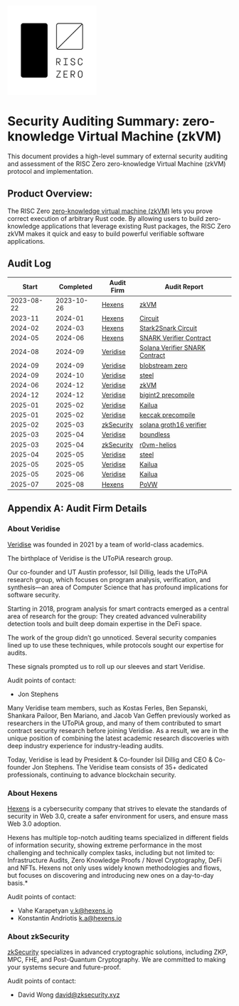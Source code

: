 <img src="RZ_logo.png" width="200">

# Security Auditing Summary: zero-knowledge Virtual Machine (zkVM)
This document provides a high-level summary of external security auditing and assessment of the RISC Zero zero-knowledge Virtual Machine (zkVM) protocol and implementation.

## Product Overview:
The RISC Zero [zero-knowledge virtual machine (zkVM)](https://dev.risczero.com/api/next/zkvm/) lets you prove correct execution of arbitrary Rust code. By allowing users to build zero-knowledge applications that leverage existing Rust packages, the RISC Zero zkVM makes it quick and easy to build powerful verifiable software applications. 

## Audit Log

| Start      | Completed  | Audit Firm                      | Audit Report                                                                     |
|------------|------------|---------------------------------|----------------------------------------------------------------------------------|
| 2023-08-22 | 2023-10-26 | [Hexens](#about-hexens)         | [zkVM](zkVM/hexens_zkVM_20231031.pdf)                                            |
| 2023-11    | 2024-01    | [Hexens](#about-hexens)         | [Circuit](circuits/hexens_v1c_stark2snark_20240520.pdf)                          |
| 2024-02    | 2024-03    | [Hexens](#about-hexens)         | [Stark2Snark Circuit](circuits/hexens_v1c_stark2snark_20240520.pdf)              |
| 2024-05    | 2024-06    | [Hexens](#about-hexens)         | [SNARK Verifier Contract](contracts/hexens_verifiercontract_20240605.pdf)        |
| 2024-08    | 2024-09    | [Veridise](#about-veridise)     | [Solana Verifier SNARK Contract](contracts/veridise_solanaverifier_20240904.pdf) |
| 2024-09    | 2024-09    | [Veridise](#about-veridise)     | [blobstream zero](blobstream/veridise-blobstream-20240909.pdf)                   |
| 2024-09    | 2024-10    | [Veridise](#about-veridise)     | [steel](steel/veridise_steel_20241007.pdf)                                       |
| 2024-06    | 2024-12    | [Veridise](#about-veridise)     | [zkVM](zkVM/veridise_zkVM_20250224.pdf)                                          |
| 2024-12    | 2024-12    | [Veridise](#about-veridise)     | [bigint2 precompile](precompiles/veridise_bigint2_240324.pdf)                    |
| 2025-01    | 2025-02    | [Veridise](#about-veridise)     | [Kailua](kailua/veridise-kailua-20250217.pdf)                                    |
| 2025-01    | 2025-02    | [Veridise](#about-veridise)     | [keccak precompile](precompiles/veridise_keccak-250221.pdf)                      |
| 2025-02    | 2025-03    | [zkSecurity](#about-zkSecurity) | [solana groth16 verifier](groth16/zksecurity_groth16.pdf)                        |
| 2025-03    | 2025-04    | [Veridise](#about-veridise)     | [boundless](boundless/veridise-boundless-250404.pdf)                             |
| 2025-03    | 2025-04    | [zkSecurity](#about-zkSecurity) | [r0vm-helios](r0vm-helios/zksecurity_helios_20250402.pdf)                        |
| 2025-04    | 2025-05    | [Veridise](#about-veridise)     | [steel](steel/veridise_steel_250414.pdf)                                         |
| 2025-05    | 2025-05    | [Veridise](#about-veridise)     | [Kailua](kailua/veridise-kailua-20250522.pdf)                                    |
| 2025-05    | 2025-06    | [Veridise](#about-veridise)     | [Kailua](kailua/veridise-kailua-20250616.pdf)                                    |
| 2025-07    | 2025-08    | [Hexens](#about-hexens)         | [PoVW](povw/hexens-250827.pdf) |

## Appendix A: Audit Firm Details

### About Veridise
[Veridise](https://veridise.com) was founded in 2021 by a team of world-class academics.

The birthplace of Veridise is the UToPiA research group.

Our co-founder and UT Austin professor, Isil Dillig, leads the UToPiA research group, which focuses on program analysis, verification, and synthesis—an area of Computer Science that has profound implications for software security.

Starting in 2018, program analysis for smart contracts emerged as a central area of research for the group: They created advanced vulnerability detection tools and built deep domain expertise in the DeFi space.

The work of the group didn’t go unnoticed. Several security companies lined up to use these techniques, while protocols sought our expertise for audits.

These signals prompted us to roll up our sleeves and start Veridise.

Audit points of contact:
* Jon Stephens

Many Veridise team members, such as Kostas Ferles, Ben Sepanski, Shankara Pailoor, Ben Mariano, and Jacob Van Geffen previously worked as researchers in the UToPiA group, and many of them contributed to smart contract security research before joining Veridise. As a result, we are in the unique position of combining the latest academic research discoveries with deep industry experience for industry-leading audits.

Today, Veridise is lead by President & Co-founder Isil Dillig and CEO & Co-founder Jon Stephens. The Veridise team consists of 35+ dedicated professionals, continuing to advance blockchain security.

### About Hexens
[Hexens](https://hexens.io) is a cybersecurity company that strives to elevate the standards of security in Web 3.0, create a safer environment for users, and ensure mass Web 3.0 adoption.

Hexens has multiple top-notch auditing teams specialized in different fields of information security, showing extreme performance in the most challenging and technically complex tasks, including but not limited to: Infrastructure Audits, Zero Knowledge Proofs / Novel Cryptography, DeFi and NFTs. Hexens not only uses widely known methodologies and flows, but focuses on discovering and introducing new ones on a day-to-day basis.*

Audit points of contact: 
* Vahe Karapetyan <v.k@hexens.io> 
* Konstantin Andriotis <k.a@hexens.io>

### About zkSecurity
[zkSecurity](https://www.zksecurity.xyz/) specializes in advanced cryptographic solutions, including ZKP, MPC, FHE, and Post-Quantum Cryptography. We are committed to making your systems secure and future-proof.

Audit points of contact:
* David Wong <david@zksecurity.xyz>
